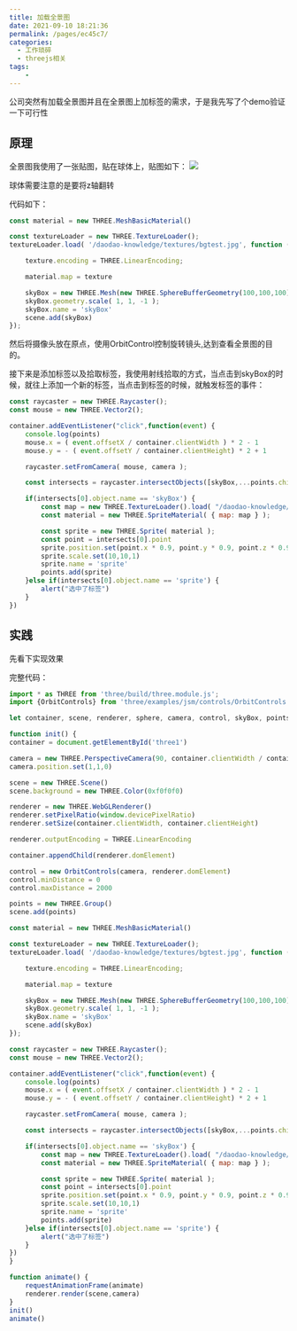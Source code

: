 ```yaml
---
title: 加载全景图
date: 2021-09-10 18:21:36
permalink: /pages/ec45c7/
categories:
  - 工作琐碎
  - threejs相关
tags:
    -
---
```

公司突然有加载全景图并且在全景图上加标签的需求，于是我先写了个demo验证一下可行性

## 原理
全景图我使用了一张贴图，贴在球体上，贴图如下：
![](/daodao-knowledge/textures/bgtest.jpg)

球体需要注意的是要将z轴翻转

代码如下：
```js
const material = new THREE.MeshBasicMaterial()

const textureLoader = new THREE.TextureLoader();
textureLoader.load( '/daodao-knowledge/textures/bgtest.jpg', function ( texture ) {

    texture.encoding = THREE.LinearEncoding;

    material.map = texture

    skyBox = new THREE.Mesh(new THREE.SphereBufferGeometry(100,100,100),material)
    skyBox.geometry.scale( 1, 1, -1 );
    skyBox.name = 'skyBox'
    scene.add(skyBox)
});
```
然后将摄像头放在原点，使用OrbitControl控制旋转镜头,达到查看全景图的目的。

接下来是添加标签以及拾取标签，我使用射线拾取的方式，当点击到skyBox的时候，就往上添加一个新的标签，当点击到标签的时候，就触发标签的事件：
```js
const raycaster = new THREE.Raycaster();
const mouse = new THREE.Vector2();

container.addEventListener("click",function(event) {     
    console.log(points)
    mouse.x = ( event.offsetX / container.clientWidth ) * 2 - 1
    mouse.y = - ( event.offsetY / container.clientHeight) * 2 + 1   

    raycaster.setFromCamera( mouse, camera );

    const intersects = raycaster.intersectObjects([skyBox,...points.children])

    if(intersects[0].object.name == 'skyBox') {
        const map = new THREE.TextureLoader().load( "/daodao-knowledge/img/home.jpg" );
        const material = new THREE.SpriteMaterial( { map: map } );

        const sprite = new THREE.Sprite( material );
        const point = intersects[0].point
        sprite.position.set(point.x * 0.9, point.y * 0.9, point.z * 0.9)
        sprite.scale.set(10,10,1)
        sprite.name = 'sprite'
        points.add(sprite)
    }else if(intersects[0].object.name == 'sprite') {
        alert("选中了标签")
    }
})
```

## 实践
先看下实现效果

<style lang="stylus" scoped>
    #three1{
        width:800px;
        height:600px;
        position:relative;
    }
</style>
<template>
    <div id="three1"></div>
</template>

<script>
  import * as THREE from 'three/build/three.module.js';
  import {OrbitControls} from 'three/examples/jsm/controls/OrbitControls'

  let container, scene, renderer, sphere, camera, control, skyBox, points

  function init() {
    container = document.getElementById('three1')

    camera = new THREE.PerspectiveCamera(90, container.clientWidth / container.clientHeight, 0.1, 10000)
    camera.position.set(1,1,0)

    scene = new THREE.Scene()
    scene.background = new THREE.Color(0xf0f0f0)

    renderer = new THREE.WebGLRenderer()
    renderer.setPixelRatio(window.devicePixelRatio)
    renderer.setSize(container.clientWidth, container.clientHeight)

    renderer.outputEncoding = THREE.LinearEncoding

    container.appendChild(renderer.domElement)

    control = new OrbitControls(camera, renderer.domElement)
    control.minDistance = 0
    control.maxDistance = 2000

    points = new THREE.Group()
    scene.add(points)

    const material = new THREE.MeshBasicMaterial()

    const textureLoader = new THREE.TextureLoader();
    textureLoader.load( '/daodao-knowledge/textures/bgtest.jpg', function ( texture ) {

        texture.encoding = THREE.LinearEncoding;

        material.map = texture

        skyBox = new THREE.Mesh(new THREE.SphereBufferGeometry(100,100,100),material)
        skyBox.geometry.scale( 1, 1, -1 );
        skyBox.name = 'skyBox'
        scene.add(skyBox)
    });

    const raycaster = new THREE.Raycaster();
    const mouse = new THREE.Vector2();

    container.addEventListener("click",function(event) {     
        console.log(points)
        mouse.x = ( event.offsetX / container.clientWidth ) * 2 - 1
        mouse.y = - ( event.offsetY / container.clientHeight) * 2 + 1   

        raycaster.setFromCamera( mouse, camera );

        const intersects = raycaster.intersectObjects([skyBox,...points.children])

        if(intersects[0].object.name == 'skyBox') {
            const map = new THREE.TextureLoader().load( "/daodao-knowledge/img/home.jpg" );
            const material = new THREE.SpriteMaterial( { map: map } );

            const sprite = new THREE.Sprite( material );
            const point = intersects[0].point
            sprite.position.set(point.x * 0.9, point.y * 0.9, point.z * 0.9)
            sprite.scale.set(10,10,1)
            sprite.name = 'sprite'
            points.add(sprite)
        }else if(intersects[0].object.name == 'sprite') {
            alert("选中了标签")
        }
    })
  }

   function animate() {
       requestAnimationFrame(animate)
       renderer.render(scene,camera)
   } 

   export default {
       mounted() {
           init()
           animate()
       }
   }
</script>

完整代码：
```js
import * as THREE from 'three/build/three.module.js';
import {OrbitControls} from 'three/examples/jsm/controls/OrbitControls'

let container, scene, renderer, sphere, camera, control, skyBox, points

function init() {
container = document.getElementById('three1')

camera = new THREE.PerspectiveCamera(90, container.clientWidth / container.clientHeight, 0.1, 10000)
camera.position.set(1,1,0)

scene = new THREE.Scene()
scene.background = new THREE.Color(0xf0f0f0)

renderer = new THREE.WebGLRenderer()
renderer.setPixelRatio(window.devicePixelRatio)
renderer.setSize(container.clientWidth, container.clientHeight)

renderer.outputEncoding = THREE.LinearEncoding

container.appendChild(renderer.domElement)

control = new OrbitControls(camera, renderer.domElement)
control.minDistance = 0
control.maxDistance = 2000

points = new THREE.Group()
scene.add(points)

const material = new THREE.MeshBasicMaterial()

const textureLoader = new THREE.TextureLoader();
textureLoader.load( '/daodao-knowledge/textures/bgtest.jpg', function ( texture ) {

    texture.encoding = THREE.LinearEncoding;

    material.map = texture

    skyBox = new THREE.Mesh(new THREE.SphereBufferGeometry(100,100,100),material)
    skyBox.geometry.scale( 1, 1, -1 );
    skyBox.name = 'skyBox'
    scene.add(skyBox)
});

const raycaster = new THREE.Raycaster();
const mouse = new THREE.Vector2();

container.addEventListener("click",function(event) {     
    console.log(points)
    mouse.x = ( event.offsetX / container.clientWidth ) * 2 - 1
    mouse.y = - ( event.offsetY / container.clientHeight) * 2 + 1   

    raycaster.setFromCamera( mouse, camera );

    const intersects = raycaster.intersectObjects([skyBox,...points.children])

    if(intersects[0].object.name == 'skyBox') {
        const map = new THREE.TextureLoader().load( "/daodao-knowledge/img/home.jpg" );
        const material = new THREE.SpriteMaterial( { map: map } );

        const sprite = new THREE.Sprite( material );
        const point = intersects[0].point
        sprite.position.set(point.x * 0.9, point.y * 0.9, point.z * 0.9)
        sprite.scale.set(10,10,1)
        sprite.name = 'sprite'
        points.add(sprite)
    }else if(intersects[0].object.name == 'sprite') {
        alert("选中了标签")
    }
})
}

function animate() {
    requestAnimationFrame(animate)
    renderer.render(scene,camera)
} 
init()
animate()
```